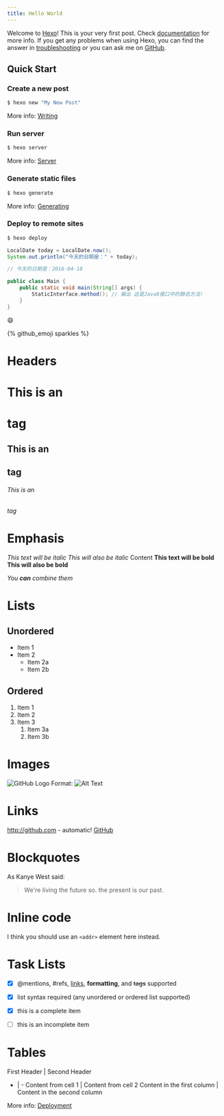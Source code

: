 ```yaml
---
title: Hello World
---
```

Welcome to [Hexo](https://hexo.io/)! This is your very first post. Check [documentation](https://hexo.io/docs/) for more info. If you get any problems when using Hexo, you can find the answer in [troubleshooting](https://hexo.io/docs/troubleshooting.html) or you can ask me on [GitHub](https://github.com/hexojs/hexo/issues).

## Quick Start

### Create a new post

``` bash
$ hexo new "My New Post"
```

More info: [Writing](https://hexo.io/docs/writing.html)

### Run server

``` bash
$ hexo server
```

More info: [Server](https://hexo.io/docs/server.html)

### Generate static files

``` bash
$ hexo generate
```

More info: [Generating](https://hexo.io/docs/generating.html)

### Deploy to remote sites

``` bash
$ hexo deploy
```


```java
LocalDate today = LocalDate.now();
System.out.println("今天的日期是：" + today);

// 今天的日期是：2016-04-18
```

```java
public class Main {
    public static void main(String[] args) {
        StaticInterface.method(); // 输出 这是Java8接口中的静态方法!
    }
}
```
:smile:

{% github_emoji sparkles %}

# Headers
# This is an <h1> tag
## This is an <h2> tag
###### This is an <h6> tag

# Emphasis
*This text will be italic*
_This will also be italic_
Content
**This text will be bold**
__This will also be bold__

_You **can** combine them_

# Lists
## Unordered
* Item 1
* Item 2
  * Item 2a
  * Item 2b

## Ordered
1. Item 1
1. Item 2
1. Item 3
   1. Item 3a
   1. Item 3b


# Images
![GitHub Logo](/images/logo.png)
Format: ![Alt Text](url)

# Links
http://github.com - automatic!
[GitHub](http://github.com)

# Blockquotes
As Kanye West said:
> We're living the future so. the present is our past.

# Inline code
I think you should use an
`<addr>` element here instead.


# Task Lists
- [x] @mentions, #refs, [links](), **formatting**, and <del>tags</del> supported
- [x] list syntax required (any unordered or ordered list supported)
- [x] this is a complete item
- [ ] this is an incomplete item


# Tables
First Header | Second Header
- | -
Content from cell 1 | Content from cell 2
Content in the first column | Content in the second column


More info: [Deployment](https://hexo.io/docs/deployment.html)
